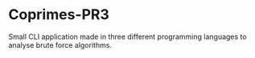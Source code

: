 # Coprimes-PR3
Small CLI application made in three different programming languages to analyse brute force algorithms.
